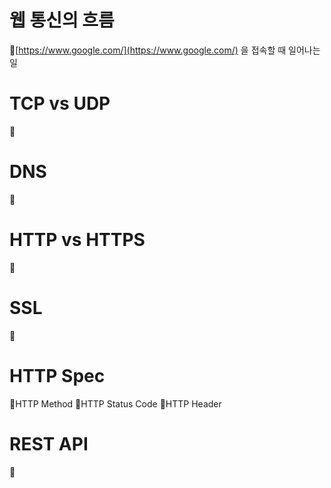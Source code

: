 # 웹 통신의 흐름
📌[https://www.google.com/](https://www.google.com/) 을 접속할 때 일어나는 일

# TCP vs UDP
📌

# DNS
📌


# HTTP vs HTTPS
📌


# SSL
📌



# HTTP Spec
📌HTTP Method
📌HTTP Status Code
📌HTTP Header



# REST API
📌